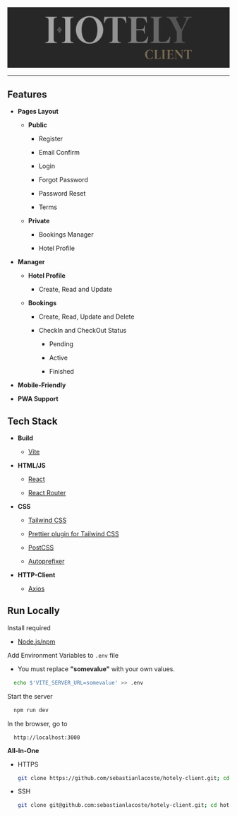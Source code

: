 <div align="center">
  <a href="https://hotely.sebastianlacoste.com" target="_blank" rel="noopener noreferrer">
    <img width="" src="./doc/Readme/Logo.png" alt="Hotely-Logo">
  </a>
</div>

---
## Features

- **Pages Layout**

  - **Public**

    - Register

    - Email Confirm

    - Login

    - Forgot Password

    - Password Reset

    - Terms

  - **Private**

    - Bookings Manager

    - Hotel Profile

- **Manager**

  - **Hotel Profile**

    - Create, Read and Update

  - **Bookings**

    - Create, Read, Update and Delete

    - CheckIn and CheckOut Status

      - Pending

      - Active

      - Finished

- **Mobile-Friendly**

- **PWA Support**

## Tech Stack

- **Build**

  - [Vite](https://github.com/vitejs/vite)

- **HTML/JS**

  - [React](https://github.com/facebook/react)

  - [React Router](https://github.com/remix-run/react-router)

- **CSS**

  - [Tailwind CSS](https://github.com/tailwindlabs/tailwindcss)

  - [Prettier plugin for Tailwind CSS](https://github.com/tailwindlabs/prettier-plugin-tailwindcss)

  - [PostCSS](https://github.com/postcss/postcss)

  - [Autoprefixer](https://github.com/postcss/autoprefixer)

- **HTTP-Client**

  - [Axios](https://github.com/axios/axios)

## Run Locally

Install required

- [Node.js/npm](https://nodejs.org/en/download)


Add Environment Variables to `.env` file

- You must replace **"somevalue"** with your own values.

```bash
  echo $'VITE_SERVER_URL=somevalue' >> .env
```

Start the server

```bash
  npm run dev
```

In the browser, go to

```
  http://localhost:3000
```

**All-In-One**

- HTTPS

  ```bash
  git clone https://github.com/sebastianlacoste/hotely-client.git; cd hotely-client/; npm i; echo $'VITE_SERVER_URL=somevalue' >> .env; npm run dev;
  ```

- SSH

  ```bash
  git clone git@github.com:sebastianlacoste/hotely-client.git; cd hotely-client/; npm i; echo $'VITE_SERVER_URL=somevalue' >> .env; npm run dev;
  ```